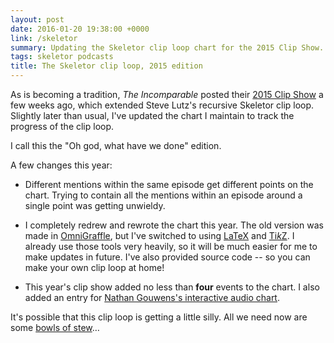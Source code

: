 ```yaml
---
layout: post
date: 2016-01-20 19:38:00 +0000
link: /skeletor
summary: Updating the Skeletor clip loop chart for the 2015 Clip Show.
tags: skeletor podcasts
title: The Skeletor clip loop, 2015 edition
---
```


As is becoming a tradition, *The Incomparable* posted their [2015 Clip Show](https://www.theincomparable.com/theincomparable/281/index.php) a few weeks ago, which extended Steve Lutz's recursive Skeletor clip loop.
Slightly later than usual, I've updated the chart I maintain to track the progress of the clip loop.

I call this the "Oh god, what have we done" edition.

A few changes this year:

*   Different mentions within the same episode get different points on the chart.  Trying to contain all the mentions within an episode around a single point was getting unwieldy.

*   I completely redrew and rewrote the chart this year.  The old version was made in [OmniGraffle](https://www.omnigroup.com/omnigraffle), but I've switched to using [LaTeX](https://en.wikipedia.org/wiki/LaTeX) and [Ti*k*Z](https://en.wikipedia.org/wiki/PGF/TikZ).  I already use those tools very heavily, so it will be much easier for me to make updates in future.  I've also provided source code -- so you can make your own clip loop at home!

*   This year's clip show added no less than **four** events to the chart.  I also added an entry for [Nathan Gouwens's interactive audio chart](http://gouwens.net/skeletors-all-the-way-down/).

It's possible that this clip loop is getting a little silly. All we need now are some [bowls of stew](https://www.theincomparable.com/tpk/45/index.php)…
